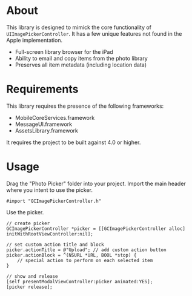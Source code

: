 # About

This library is designed to mimick the core functionality of `UIImagePickerController`. It has a few unique features not found in the Apple implementation.

- Full-screen library browser for the iPad
- Ability to email and copy items from the photo library
- Preserves all item metadata (including location data)

# Requirements

This library requires the presence of the following frameworks:

- MobileCoreServices.framework
- MessageUI.framework
- AssetsLibrary.framework

It requires the project to be built against 4.0 or higher.

# Usage

Drag the "Photo Picker" folder into your project. Import the main header where you intent to use the picker.

````objc
#import "GCImagePickerController.h"
````

Use the picker.

````objc
// create picker
GCImagePickerController *picker = [[GCImagePickerController alloc] initWithRootViewController:nil];

// set custom action title and block
picker.actionTitle = @"Upload"; // add custom action button
picker.actionBlock = ^(NSURL *URL, BOOL *stop) {
    // special action to perform on each selected item
}

// show and release
[self presentModalViewController:picker animated:YES];
[picker release];
````
